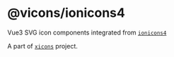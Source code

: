 # @vicons/ionicons4

Vue3 SVG icon components integrated from [`ionicons4`](https://ionicons.com/v4/)

A part of [`xicons`](https://github.com/07akioni/xicons) project.
